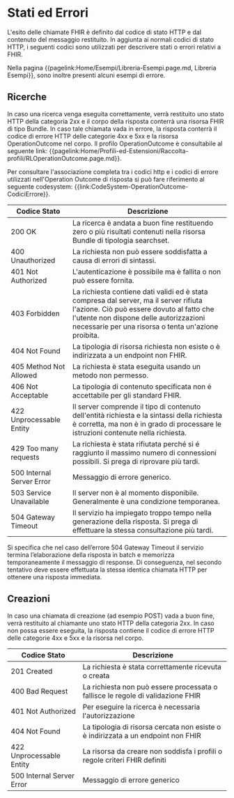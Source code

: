 # Stati ed Errori

L'esito delle chiamate FHIR è definito dal codice di stato HTTP e dal contenuto del messaggio restituito.
In aggiunta ai normali codici di stato HTTP, i seguenti codici sono utilizzati per descrivere stati o errori relativi a FHIR.

Nella pagina {{pagelink:Home/Esempi/Libreria-Esempi.page.md, Libreria Esempi}}, sono inoltre presenti alcuni esempi di errore.

## Ricerche
In caso una ricerca venga eseguita correttamente, verrà restituito uno stato HTTP della categoria 2xx e il corpo della risposta conterrà una risorsa FHIR di tipo Bundle.
In caso tale chiamata vada in errore, la risposta conterrà il codice di errore HTTP delle categorie 4xx e 5xx e la risorsa OperationOutcome nel corpo. Il profilo OperationOutcome è consultabile al seguente link: {{pagelink:Home/Profili-ed-Estensioni/Raccolta-profili/RLOperationOutcome.page.md}}.

Per consultare l'associazione completa tra i codici http e i codici di errore utilizzati nell'Operation Outcome di risposta si può fare riferimento al seguente codesystem: {{link:CodeSystem-OperationOutcome-CodiciErrore}}.

|Codice Stato|Descrizione|
|---|---|
|200 OK | La ricerca è andata a buon fine restituendo zero o più risultati contenuti nella risorsa Bundle di tipologia searchset.|
|400 Unauthorized | La richiesta non può essere soddisfatta a causa di errori di sintassi.|
|401 Not Authorized | L'autenticazione è possibile ma è fallita o non può essere fornita.|
|403 Forbidden | La richiesta contiene dati validi ed è stata compresa dal server, ma il server rifiuta l'azione. Ciò può essere dovuto al fatto che l'utente non dispone delle autorizzazioni necessarie per una risorsa o tenta un'azione proibita.|
|404 Not Found | La tipologia di risorsa richiesta non esiste o è indirizzata a un endpoint non FHIR.|
|405 Method Not Allowed| La richiesta è stata eseguita usando un metodo non permesso.|
|406 Not Acceptable| La tipologia di contenuto specificata non é accettabile per gli standard FHIR.|
|422 Unprocessable Entity| Il server comprende il tipo di contenuto dell'entità richiesta e la sintassi della richiesta è corretta, ma non è in grado di processare le istruzioni contenute nella richiesta.|
|429 Too many requests| La richiesta è stata rifiutata perché si é raggiunto il massimo numero di connessioni possibili. Si prega di riprovare più tardi.|
|500 Internal Server Error | Messaggio di errore generico.|
|503 Service Unavailable| Il server non è al momento disponibile. Generalmente è una condizione temporanea. |
|504 Gateway Timeout| Il servizio ha impiegato troppo tempo nella generazione della risposta. Si prega di effettuare la stessa consultazione più tardi.|

Si specifica che nel caso dell’errore 504 Gateway Timeout il servizio termina l’elaborazione della risposta in batch e memorizza temporaneamente il messaggio di response. Di conseguenza, nel secondo tentativo deve essere effettuata la stessa identica chiamata HTTP per ottenere una risposta immediata.
 

## Creazioni
In caso una chiamata di creazione (ad esempio POST) vada a buon fine, verrà restituito al chiamante uno stato HTTP della categoria 2xx.
In caso non possa essere eseguita, la risposta contiene il codice di errore HTTP delle categorie 4xx e 5xx e la risorsa nel corpo.

|Codice Stato|Descrizione|
|---|---|
|201 Created | La richiesta è stata correttamente ricevuta o creata|
|400 Bad Request | La richiesta non può essere processata o fallisce le regole di validazione FHIR|
|401 Not Authorized | Per eseguire la ricerca è necessaria l'autorizzazione|
|404 Not Found | La tipologia di risorsa cercata non esiste o è indirizzata a un endpoint non FHIR|
|422 Unprocessable Entity | La risorsa da creare non soddisfa i profili o regole criteri FHIR definiti|
|500 Internal Server Error | Messaggio di errore generico|

